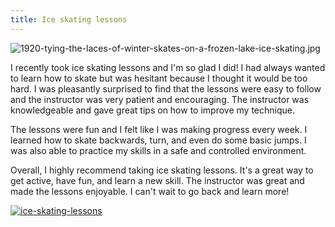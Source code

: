 ```yaml
---
title: Ice skating lessons
---
```


![1920-tying-the-laces-of-winter-skates-on-a-frozen-lake-ice-skating.jpg](/1920-tying-the-laces-of-winter-skates-on-a-frozen-lake-ice-skating.jpg)

I recently took ice skating lessons and I'm so glad I did! I had always wanted to learn how to skate but was hesitant because I thought it would be too hard. I was pleasantly surprised to find that the lessons were easy to follow and the instructor was very patient and encouraging. The instructor was knowledgeable and gave great tips on how to improve my technique.

The lessons were fun and I felt like I was making progress every week. I learned how to skate backwards, turn, and even do some basic jumps. I was also able to practice my skills in a safe and controlled environment.

Overall, I highly recommend taking ice skating lessons. It's a great way to get active, have fun, and learn a new skill. The instructor was great and made the lessons enjoyable. I can't wait to go back and learn more!

[![ice-skating-lessons](<https://dabuttonfactory.com/button.png?t=CHECK+SERVICE&f=Noto+Sans-Bold&ts=26&tc=fff&hp=45&vp=20&c=11&bgt=unicolored&bgc=4bd42f>)](<https://www.bark.com/?a_aid=5d2d0e83cdc3>)